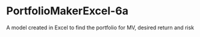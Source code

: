 # PortfolioMakerExcel-6a
A model created in Excel to find the portfolio for MV, desired return and risk
